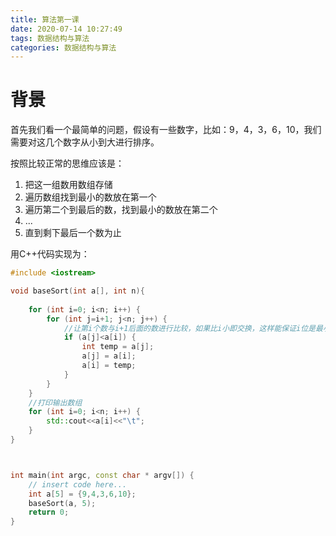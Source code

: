 ```yaml
---
title: 算法第一课
date: 2020-07-14 10:27:49
tags: 数据结构与算法
categories: 数据结构与算法
---
```


# 背景

首先我们看一个最简单的问题，假设有一些数字，比如：9，4，3，6，10，我们需要对这几个数字从小到大进行排序。

按照比较正常的思维应该是：

1. 把这一组数用数组存储
2. 遍历数组找到最小的数放在第一个
3. 遍历第二个到最后的数，找到最小的数放在第二个
4. ...
5. 直到剩下最后一个数为止

用C++代码实现为：

```C++
#include <iostream>

void baseSort(int a[], int n){
    
    for (int i=0; i<n; i++) {
        for (int j=i+1; j<n; j++) {
            //让第i个数与i+1后面的数进行比较，如果比i小即交换，这样能保证i位是最小的数。
            if (a[j]<a[i]) {
                int temp = a[j];
                a[j] = a[i];
                a[i] = temp;
            }
        }
    }
    //打印输出数组
    for (int i=0; i<n; i++) {
        std::cout<<a[i]<<"\t";
    }
}



int main(int argc, const char * argv[]) {
    // insert code here...
    int a[5] = {9,4,3,6,10};
    baseSort(a, 5);
    return 0;
}
```

